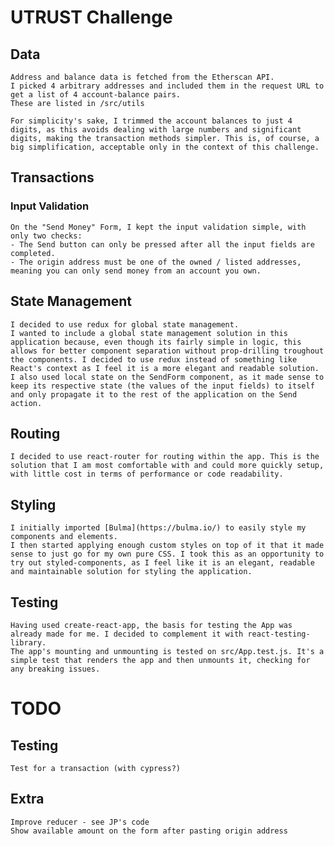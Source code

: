 # UTRUST Challenge

## Data

    Address and balance data is fetched from the Etherscan API.
    I picked 4 arbitrary addresses and included them in the request URL to get a list of 4 account-balance pairs.
    These are listed in /src/utils

    For simplicity's sake, I trimmed the account balances to just 4 digits, as this avoids dealing with large numbers and significant digits, making the transaction methods simpler. This is, of course, a big simplification, acceptable only in the context of this challenge.

## Transactions
 
### Input Validation

    On the "Send Money" Form, I kept the input validation simple, with only two checks:
    - The Send button can only be pressed after all the input fields are completed.
    - The origin address must be one of the owned / listed addresses, meaning you can only send money from an account you own.

## State Management

    I decided to use redux for global state management.
    I wanted to include a global state management solution in this application because, even though its fairly simple in logic, this allows for better component separation without prop-drilling troughout the components. I decided to use redux instead of something like React's context as I feel it is a more elegant and readable solution.
    I also used local state on the SendForm component, as it made sense to keep its respective state (the values of the input fields) to itself and only propagate it to the rest of the application on the Send action.

## Routing

    I decided to use react-router for routing within the app. This is the solution that I am most comfortable with and could more quickly setup, with little cost in terms of performance or code readability.

## Styling

    I initially imported [Bulma](https://bulma.io/) to easily style my components and elements.
    I then started applying enough custom styles on top of it that it made sense to just go for my own pure CSS. I took this as an opportunity to try out styled-components, as I feel like it is an elegant, readable and maintainable solution for styling the application.

## Testing

    Having used create-react-app, the basis for testing the App was already made for me. I decided to complement it with react-testing-library.
    The app's mounting and unmounting is tested on src/App.test.js. It's a simple test that renders the app and then unmounts it, checking for any breaking issues.

# TODO

## Testing
    Test for a transaction (with cypress?)

## Extra
    Improve reducer - see JP's code
    Show available amount on the form after pasting origin address